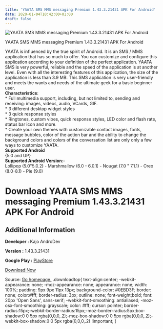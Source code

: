 ```yaml
---
title: 'YAATA SMS MMS messaging Premium 1.43.3.21431 APK For Android'
date: 2020-01-04T10:42:00+01:00
draft: false
---
```


![YAATA SMS MMS messaging Premium 1.43.3.21431 APK For Android](https://i1.wp.com/apkhome.net/wp-content/uploads/2020/01/YAATA-SMS-MMS-messaging-Premium-1.43.3.21431.png "YAATA SMS MMS messaging Premium 1.43.3.21431 APK For Android")

  

YAATA SMS MMS messaging Premium 1.43.3.21431 APK For Android

YAATA is influenced by the true spirit of Android. It is an SMS / MMS application that has so much to offer. You can customize and configure this application according to your definition of the perfect application. YAATA SMS is very powerful, reliable and the speed of the application is at another level. Even with all the interesting features of this application, the size of the application is less than 3.9 MB. This SMS application is very user-friendly and meets the wants and needs of the ultimate geek for a basic beginner user.  
**Characteristics:**  
\* Full multimedia support, including, but not limited to, sending and receiving: images, videos, audio, VCards, GIF.  
\* 3 different desktop widget styles  
\* 3 quick response styles  
\* Ringtones, custom vibes, quick response styles, LED color and flash rate, status bar icon and more.  
\* Create your own themes with customizable contact images, fonts, message bubbles, color of the action bar and the ability to change the background colors and colors of the conversation list are only only a few ways to customize YAATA.  
**Supported Android**  
{5.0 and UP}  
**Supported Android Version**:-  
Lollipop (5.0"5.0.2) - Marshmallow (6.0 - 6.0.1) - Nougat (7.0 " 7.1.1) - Oreo (8.0-8.1) - Pie (9.0)

Download YAATA SMS MMS messaging Premium 1.43.3.21431 APK For Android
=====================================================================

Additional Information
----------------------

**Developer :** Kajo AndroDev

**Version :** 1.43.3.21431

**Google Play :** [PlayStore](https://play.google.com/store/apps/details?id=rpkandrodev.yaata)

  

[Download Now](https://store4app.co/post/yaata-sms-mms-messaging-premium-1-43-3-21431-apk-for-android_1578130699)

  
Source: [Go homepage.](https://store4app.co/post/yaata-sms-mms-messaging-premium-1-43-3-21431-apk-for-android_1578130699) .downloadtop{ text-align:center; -webkit-appearance: none; -moz-appearance: none; appearance: none; width: 100%; padding: 9px 9px 11px 13px; background-color: #0EBD3F; border: none; color:#fff; border-radius: 3px; outline: none; font-weight;bold; font: 20px 'Open Sans', sans-serif; -webkit-font-smoothing: antialiased; -moz-osx-font-smoothing: grayscale; color: #fff; cursor: pointer; border-radius:15px;-webkit-border-radius:15px;-moz-border-radius:5px;box-shadow:0 0 5px rgba(0,0,0,.2);-moz-box-shadow:0 0 5px rgba(0,0,0,.2);-webkit-box-shadow:0 0 5px rgba(0,0,0,.2) !important; }
